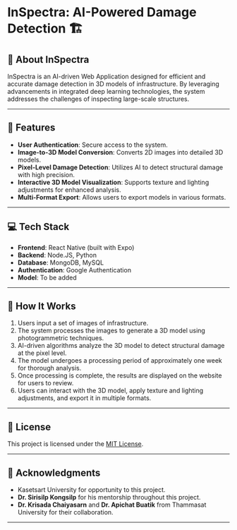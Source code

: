 # InSpectra: AI-Powered Damage Detection 🏗

## 📖 About InSpectra
InSpectra is an AI-driven Web Application designed for efficient and accurate damage detection in 3D models of infrastructure. By leveraging advancements in integrated deep learning technologies, the system addresses the challenges of inspecting large-scale structures.

---

## 🚀 Features
- **User Authentication**: Secure access to the system.
- **Image-to-3D Model Conversion**: Converts 2D images into detailed 3D models.
- **Pixel-Level Damage Detection**: Utilizes AI to detect structural damage with high precision.
- **Interactive 3D Model Visualization**: Supports texture and lighting adjustments for enhanced analysis.
- **Multi-Format Export**: Allows users to export models in various formats.

---

## 💻 Tech Stack
- **Frontend**: React Native (built with Expo)
- **Backend**: Node.JS, Python
- **Database**: MongoDB, MySQL
- **Authentication**: Google Authentication
- **Model**: To be added
---

## 📖 How It Works
1. Users input a set of images of infrastructure.
2. The system processes the images to generate a 3D model using photogrammetric techniques.
3. AI-driven algorithms analyze the 3D model to detect structural damage at the pixel level.
4. The model undergoes a processing period of approximately one week for thorough analysis.
5. Once processing is complete, the results are displayed on the website for users to review.
6. Users can interact with the 3D model, apply texture and lighting adjustments, and export it in multiple formats.

---

## 📝 License
This project is licensed under the [MIT License](LICENSE).

---

## 🌟 Acknowledgments
- Kasetsart University for opportunity to this project.
- **Dr. Sirisilp Kongsilp** for his mentorship throughout this project.
- **Dr. Krisada Chaiyasarn** and **Dr. Apichat Buatik** from Thammasat University for their collaboration.

---